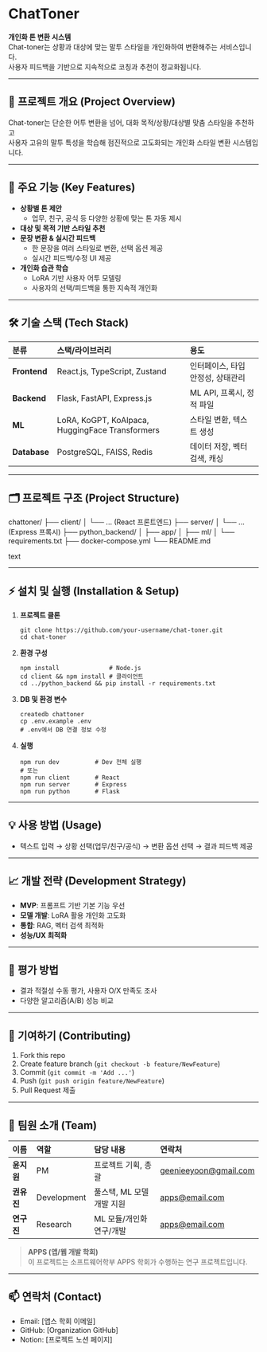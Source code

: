 # ChatToner

**개인화 톤 변환 시스템**  
Chat-toner는 상황과 대상에 맞는 말투 스타일을 개인화하여 변환해주는 서비스입니다.  
사용자 피드백을 기반으로 지속적으로 코칭과 추천이 정교화됩니다.

---

## 📝 프로젝트 개요 (Project Overview)

Chat-toner는 단순한 어투 변환을 넘어, 대화 목적/상황/대상별 맞춤 스타일을 추천하고  
사용자 고유의 말투 특성을 학습해 점진적으로 고도화되는 개인화 스타일 변환 시스템입니다.

---

## 🚀 주요 기능 (Key Features)

- **상황별 톤 제안**
  - 업무, 친구, 공식 등 다양한 상황에 맞는 톤 자동 제시
- **대상 및 목적 기반 스타일 추천**
- **문장 변환 & 실시간 피드백**
  - 한 문장을 여러 스타일로 변환, 선택 옵션 제공
  - 실시간 피드백/수정 UI 제공
- **개인화 습관 학습**
  - LoRA 기반 사용자 어투 모델링
  - 사용자의 선택/피드백을 통한 지속적 개인화

---

## 🛠️ 기술 스택 (Tech Stack)

| 분류         | 스택/라이브러리                                 | 용도                              |
| :----------- | :---------------------------------------------- | :-------------------------------- |
| **Frontend** | React.js, TypeScript, Zustand                   | 인터페이스, 타입 안정성, 상태관리 |
| **Backend**  | Flask, FastAPI, Express.js                      | ML API, 프록시, 정적 파일         |
| **ML**       | LoRA, KoGPT, KoAlpaca, HuggingFace Transformers | 스타일 변환, 텍스트 생성          |
| **Database** | PostgreSQL, FAISS, Redis                        | 데이터 저장, 벡터 검색, 캐싱      |

---

## 🗂️ 프로젝트 구조 (Project Structure)

chattoner/
├── client/
│ └── ... (React 프론트엔드)
├── server/
│ └── ... (Express 프록시)
├── python_backend/
│ ├── app/
│ ├── ml/
│ └── requirements.txt
├── docker-compose.yml
└── README.md

text

---

## ⚡ 설치 및 실행 (Installation & Setup)

1. **프로젝트 클론**

   ```
   git clone https://github.com/your-username/chat-toner.git
   cd chat-toner
   ```

2. **환경 구성**

   ```
   npm install              # Node.js
   cd client && npm install # 클라이언트
   cd ../python_backend && pip install -r requirements.txt
   ```

3. **DB 및 환경 변수**

   ```
   createdb chattoner
   cp .env.example .env
   # .env에서 DB 연결 정보 수정
   ```

4. **실행**
   ```
   npm run dev          # Dev 전체 실행
   # 또는
   npm run client       # React
   npm run server       # Express
   npm run python       # Flask
   ```

---

## 💡 사용 방법 (Usage)

- 텍스트 입력 → 상황 선택(업무/친구/공식) → 변환 옵션 선택 → 결과 피드백 제공

---

## 📈 개발 전략 (Development Strategy)

- **MVP**: 프롬프트 기반 기본 기능 우선
- **모델 개발**: LoRA 활용 개인화 고도화
- **통합**: RAG, 벡터 검색 최적화
- **성능/UX 최적화**

---

## 🧪 평가 방법

- 결과 적절성 수동 평가, 사용자 O/X 만족도 조사
- 다양한 알고리즘(A/B) 성능 비교

---

## 🤝 기여하기 (Contributing)

1. Fork this repo
2. Create feature branch (`git checkout -b feature/NewFeature`)
3. Commit (`git commit -m 'Add ...'`)
4. Push (`git push origin feature/NewFeature`)
5. Pull Request 제출

---

## 👥 팀원 소개 (Team)

| 이름       | 역할        | 담당 내용                 | 연락처                |
| :--------- | :---------- | :------------------------ | :-------------------- |
| **윤지원** | PM          | 프로젝트 기획, 총괄       | geenieeyoon@gmail.com |
| **권유진** | Development | 풀스택, ML 모델 개발 지원 | apps@email.com        |
| **연구진** | Research    | ML 모듈/개인화 연구/개발  | apps@email.com        |

> **APPS (앱/웹 개발 학회)**  
> 이 프로젝트는 소프트웨어학부 APPS 학회가 수행하는 연구 프로젝트입니다.

---

## 📫 연락처 (Contact)

- Email: [앱스 학회 이메일]
- GitHub: [Organization GitHub]
- Notion: [프로젝트 노션 페이지]
